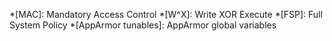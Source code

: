 
*[MAC]: Mandatory Access Control
*[W^X]: Write XOR Execute
*[FSP]: Full System Policy
*[AppArmor tunables]: AppArmor global variables
